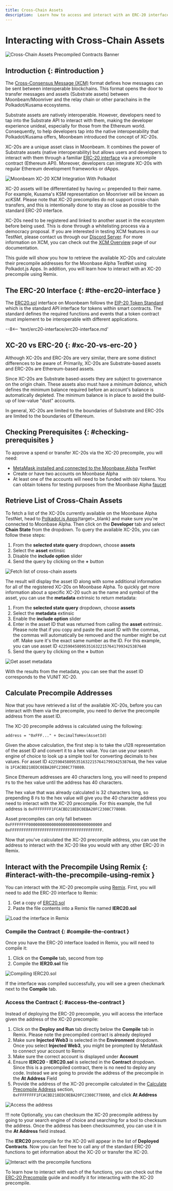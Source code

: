 ```yaml
---
title: Cross-Chain Assets
description:  Learn how to access and interact with an ERC-20 interface for cross-chain tokens on Moonbeam, and check how this is done on the Moonbase Alpha TestNet by using the assets precompiled contract.
---
```


# Interacting with Cross-Chain Assets

![Cross-Chain Assets Precompiled Contracts Banner](/images/builders/xcm/xc20/xc20-banner.png)

## Introduction {: #introduction } 

The [Cross-Consensus Message (XCM)](https://wiki.polkadot.network/docs/learn-crosschain) format defines how messages can be sent between interoperable blockchains. This format opens the door to transfer messages and assets (Substrate assets) between Moonbeam/Moonriver and the relay chain or other parachains in the Polkadot/Kusama ecosystems. 

Substrate assets are natively interoperable. However, developers need to tap into the Substrate API to interact with them, making the developer experience unideal, especially for those from the Ethereum world. Consequently, to help developers tap into the native interoperability that Polkadot/Kusama offers, Moonbeam introduced the concept of XC-20s.

XC-20s are a unique asset class in Moonbeam. It combines the power of Substrate assets (native interoperability) but allows users and developers to interact with them through a familiar [ERC-20 interface](https://github.com/PureStake/moonbeam/blob/master/precompiles/assets-erc20/ERC20.sol) via a precompile contract (Ethereum API). Moreover, developers can integrate XC-20s with regular Ethereum development frameworks or dApps. 

![Moonbeam XC-20 XCM Integration With Polkadot](/images/builders/xcm/overview-4.png)

XC-20 assets will be differentiated by having `xc` prepended to their name. For example, Kusama's KSM representation on Moonriver will be known as _xcKSM_. Please note that XC-20 precompiles do not support cross-chain transfers, and this is intentionally done to stay as close as possible to the standard ERC-20 interface.

XC-20s need to be registered and linked to another asset in the ecosystem before being used. This is done through a whitelisting process via a democracy proposal. If you are interested in testing XCM features in our TestNet, please contact us through our [Discord Server](https://discord.gg/PfpUATX). For more information on XCM, you can check out the [XCM Overview](/builders/xcm/overview/) page of our documentation.

This guide will show you how to retrieve the available XC-20s and calculate their precompile addresses for the Moonbase Alpha TestNet using Polkadot.js Apps. In addition, you will learn how to interact with an XC-20 precompile using Remix.

## The ERC-20 Interface {: #the-erc20-interface }

The [ERC20.sol](https://github.com/PureStake/moonbeam/blob/master/precompiles/assets-erc20/ERC20.sol) interface on Moonbeam follows the [EIP-20 Token Standard](https://eips.ethereum.org/EIPS/eip-20) which is the standard API interface for tokens within smart contracts. The standard defines the required functions and events that a token contract must implement to be interoperable with different applications.

--8<-- 'text/erc20-interface/erc20-interface.md'

## XC-20 vs ERC-20 {: #xc-20-vs-erc-20 }

Although XC-20s and ERC-20s are very similar, there are some distinct differences to be aware of. Primarily, XC-20s are Substrate-based assets and ERC-20s are Ethereum-based assets.

Since XC-20s are Substrate based-assets they are subject to governance on the origin chain. These assets also must have a *minimum balance*, which defines the minimum balance required before an account's balance is automatically depleted. The minimum balance is in place to avoid the build-up of low-value "dust" accounts.

In general, XC-20s are limited to the boundaries of Substrate and ERC-20s are limited to the boundaries of Ethereum.

## Checking Prerequisites {: #checking-prerequisites } 

To approve a spend or transfer XC-20s via the XC-20 precompile, you will need:

- [MetaMask installed and connected to the Moonbase Alpha](/tokens/connect/metamask/) TestNet
- Create or have two accounts on Moonbase Alpha
- At least one of the accounts will need to be funded with `DEV` tokens. You can obtain tokens for testing purposes from the Moonbase Alpha [faucet](/builders/get-started/moonbase/#get-tokens/)

## Retrieve List of Cross-Chain Assets

To fetch a list of the XC-20s currently available on the Moonbase Alpha TestNet, head to [Polkadot.js Apps](https://polkadot.js.org/apps/?rpc=wss%3A%2F%2Fwss.api.moonbase.moonbeam.network#/explorer){target=_blank} and make sure you're connected to Moonbase Alpha. Then click on the **Developer** tab and select **Chain State** from the dropdown. To query the available XC-20s, you can follow these steps:

1. From the **selected state query** dropdown, choose **assets**
2. Select the **asset** extinsic
3. Disable the **include option** slider
4. Send the query by clicking on the **+** button

![Fetch list of cross-chain assets](/images/builders/xcm/xc20/xc20-1.png)

The result will display the asset ID along with some additional information for all of the registered XC-20s on Moonbase Alpha. To quickly get more information about a specific XC-20 such as the name and symbol of the asset, you can use the **metadata** extrinsic to return metadata:

1. From the **selected state query** dropdown, choose **assets**
2. Select the **metadata** extinsic
3. Enable the **include option** slider
4. Enter in the asset ID that was returned from calling the **asset** extrinsic. Please note that if you copy and paste the asset ID with the commas, the commas will automatically be removed and the number might be cut off. Make sure it's the exact same number as the ID. For this example, you can use asset ID `42259045809535163221576417993425387648`
4. Send the query by clicking on the **+** button 

![Get asset metadata](/images/builders/xcm/xc20/xc20-2.png)

With the results from the metadata, you can see that the asset ID corresponds to the VUNIT XC-20.

## Calculate Precompile Addresses

Now that you have retrieved a list of the available XC-20s, before you can interact with them via the precompile, you need to derive the precompile address from the asset ID.

The XC-20 precompile address is calculated using the following:

```
address = "0xFFF..." + DecimalToHex(AssetId)
```

Given the above calculation, the first step is to take the u128 representation of the asset ID and convert it to a hex value. You can use your search engine of choice to look up a simple tool for converting decimals to hex values. For asset ID `42259045809535163221576417993425387648`, the hex value is `1FCACBD218EDC0EBA20FC2308C778080`.

Since Ethereum addresses are 40 characters long, you will need to prepend `F`s to the hex value until the address has 40 characters. 

The hex value that was already calculated is 32 characters long, so prepending 8 `F`s to the hex value will give you the 40 character address you need to interact with the XC-20 precompile. For this example, the full address is `0xFFFFFFFF1FCACBD218EDC0EBA20FC2308C778080`.

Asset precompiles can only fall between `0xFFFFFFFF00000000000000000000000000000000` and `0xFFFFFFFFFFFFFFFFFFFFFFFFFFFFFFFFFFFFFFFF`.

Now that you've calculated the XC-20 precompile address, you can use the address to interact with the XC-20 like you would with any other ERC-20 in Remix.

## Interact with the Precompile Using Remix {: #interact-with-the-precompile-using-remix } 

You can interact with the XC-20 precompile using [Remix](https://remix.ethereum.org/). First, you will need to add the ERC-20 interface to Remix:

1. Get a copy of [ERC20.sol](https://github.com/PureStake/moonbeam/blob/master/precompiles/assets-erc20/ERC20.sol) 
2. Paste the file contents into a Remix file named **IERC20.sol**

![Load the interface in Remix](/images/builders/xcm/xc20/xc20-3.png)

### Compile the Contract {: #compile-the-contract } 

Once you have the ERC-20 interface loaded in Remix, you will need to compile it:

1. Click on the **Compile** tab, second from top
2. Compile the **IER20.sol** file

![Compiling IERC20.sol](/images/builders/xcm/xc20/xc20-4.png)

If the interface was compiled successfully, you will see a green checkmark next to the **Compile** tab.

### Access the Contract {: #access-the-contract } 

Instead of deploying the ERC-20 precompile, you will access the interface given the address of the XC-20 precompile:

1. Click on the **Deploy and Run** tab directly below the **Compile** tab in Remix. Please note the precompiled contract is already deployed
2. Make sure **Injected Web3** is selected in the **Environment** dropdown. Once you select **Injected Web3**, you might be prompted by MetaMask to connect your account to Remix
3. Make sure the correct account is displayed under **Account**
4. Ensure **IERC20 - IERC20.sol** is selected in the **Contract** dropdown. Since this is a precompiled contract, there is no need to deploy any code. Instead we are going to provide the address of the precompile in the **At Address** Field
5. Provide the address of the XC-20 precompile calculated in the [Calculate Precompile Address](#calculate-precompile-address) section, `0xFFFFFFFF1FCACBD218EDC0EBA20FC2308C778080`, and click **At Address**

![Access the address](/images/builders/xcm/xc20/xc20-5.png)

!!! note
    Optionally, you can checksum the XC-20 precompile address by going to your search engine of choice and searching for a tool to checksum the address. Once the address has been checksummed, you can use it in the **At Address** field instead. 

The **IERC20** precompile for the XC-20 will appear in the list of **Deployed Contracts**. Now you can feel free to call any of the standard ERC-20 functions to get information about the XC-20 or transfer the XC-20. 

![Interact with the precompile functions](/images/builders/xcm/xc20/xc20-6.png)

To learn how to interact with each of the functions, you can check out the [ERC-20 Precompile](/builders/tools/precompiles/erc20) guide and modify it for interacting with the XC-20 precompile.